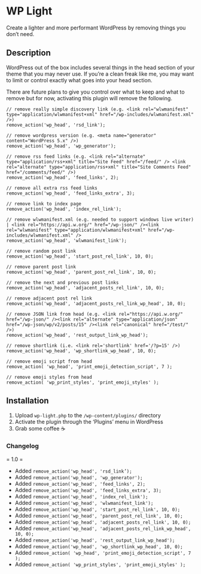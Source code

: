 # WP Light
Create a lighter and more performant WordPress by removing things you don’t need.

## Description
WordPress out of the box includes several things in the head section of your theme that you may never use. If you’re a clean freak like me, you may want to limit or control exactly what goes into your head section.

There are future plans to give you control over what to keep and what to remove but for now, activating this plugin will remove the following.

```
// remove really simple discovery link (e.g. <link rel="wlwmanifest" type="application/wlwmanifest+xml" href="/wp-includes/wlwmanifest.xml" />)
remove_action('wp_head', 'rsd_link');

// remove wordpress version (e.g. <meta name="generator" content="WordPress 5.x" />)
remove_action('wp_head', 'wp_generator');

// remove rss feed links (e.g. <link rel="alternate" type="application/rss+xml" title="Site Feed" href="/feed/" /> <link rel="alternate" type="application/rss+xml" title="Site Comments Feed" href="/comments/feed/" />)
remove_action('wp_head', 'feed_links', 2);
        
// remove all extra rss feed links
remove_action('wp_head', 'feed_links_extra', 3);
        
// remove link to index page
remove_action('wp_head', 'index_rel_link');
        
// remove wlwmanifest.xml (e.g. needed to support windows live writer) | <link rel="https://api.w.org/" href="/wp-json/" /><link rel="wlwmanifest" type="application/wlwmanifest+xml" href="/wp-includes/wlwmanifest.xml" />
remove_action('wp_head', 'wlwmanifest_link');
        
// remove random post link
remove_action('wp_head', 'start_post_rel_link', 10, 0);
        
// remove parent post link
remove_action('wp_head', 'parent_post_rel_link', 10, 0);
   
// remove the next and previous post links     
remove_action('wp_head', 'adjacent_posts_rel_link', 10, 0);

// remove adjacent post rel link     
remove_action('wp_head', 'adjacent_posts_rel_link_wp_head', 10, 0);
        
// remove JSON link from head (e.g. <link rel="https://api.w.org/" href="/wp-json/" /><link rel="alternate" type="application/json" href="/wp-json/wp/v2/posts/15" /><link rel="canonical" href="/test/" />)
remove_action('wp_head', 'rest_output_link_wp_head');
        
// remove shortlink (i.e. <link rel='shortlink' href='/?p=15' />)
remove_action('wp_head', 'wp_shortlink_wp_head', 10, 0);

// remove emoji script from head
remove_action( 'wp_head', 'print_emoji_detection_script', 7 );

// remove emoji styles from head
remove_action( 'wp_print_styles', 'print_emoji_styles' );
```

## Installation
1. Upload `wp-light.php` to the `/wp-content/plugins/` directory
2. Activate the plugin through the ‘Plugins’ menu in WordPress
3. Grab some coffee ☕

### Changelog

= 1.0 =
* Added  `remove_action('wp_head', 'rsd_link’);`
* Added  `remove_action('wp_head', 'wp_generator');`
* Added  `remove_action('wp_head', 'feed_links', 2);`
* Added  `remove_action('wp_head', 'feed_links_extra', 3);`
* Added  `remove_action('wp_head', 'index_rel_link');`
* Added  `remove_action('wp_head', 'wlwmanifest_link');`
* Added  `remove_action('wp_head', 'start_post_rel_link', 10, 0);`
* Added  `remove_action('wp_head', 'parent_post_rel_link', 10, 0);`
* Added  `remove_action('wp_head', 'adjacent_posts_rel_link', 10, 0);`
* Added  `remove_action('wp_head', 'adjacent_posts_rel_link_wp_head', 10, 0);`
* Added  `remove_action('wp_head', 'rest_output_link_wp_head');`
* Added  `remove_action('wp_head', 'wp_shortlink_wp_head', 10, 0);`
* Added  `remove_action( 'wp_head', 'print_emoji_detection_script', 7 );`
* Added  `remove_action( 'wp_print_styles', 'print_emoji_styles' );`

